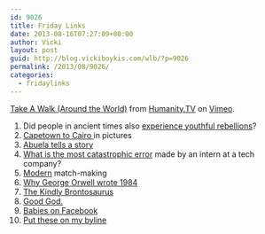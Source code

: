 ```yaml
---
id: 9026
title: Friday Links
date: 2013-08-16T07:27:09+00:00
author: Vicki
layout: post
guid: http://blog.vickiboykis.com/wlb/?p=9026
permalink: /2013/08/9026/
categories:
  - fridaylinks
---
```

[Take A Walk (Around the World)](http://vimeo.com/54231711) from [Humanity.TV](http://vimeo.com/humanitytv) on [Vimeo](https://vimeo.com).

  1. Did people in ancient times also <a href="http://www.reddit.com/r/AskHistorians/comments/1kf7e6/did_people_in_ancient_times_also_experience/" target="_blank">experience youthful rebellions</a>?
  2. <a href="http://imgur.com/a/TiQ48" target="_blank">Capetown to Cairo </a>in pictures
  3. <a href="https://chicaderock.wordpress.com/2013/08/13/ruins/" target="_blank">Abuela tells a story</a>
  4. <a href="http://www.quora.com/Internships/What-is-the-most-catastrophic-error-made-by-an-intern-at-a-tech-company" target="_blank">What is the most catastrophic error</a> made by an intern at a tech company?
  5. <a href="http://www.frumsatire.net/2013/08/03/facebook-doesnt-have-shidduch-requests-for-a-reason/?utm_source=rss&utm_medium=rss&utm_campaign=facebook-doesnt-have-shidduch-requests-for-a-reason" target="_blank">Modern</a> match-making
  6. <a href="http://www.thedailybeast.com/articles/2013/08/12/george-orwell-s-letter-on-why-he-wrote-1984.html" target="_blank">Why George Orwell wrote 1984</a>
  7. <a href="http://www.slate.com/articles/life/culturebox/2013/08/the_kindly_brontosaurus_the_amazing_prehistoric_posture_that_will_get_you.html" target="_blank">The Kindly Brontosaurus</a>
  8. <a href="http://www.salon.com/2013/08/12/i_love_and_hate_dating_russian_men/" target="_blank">Good God.</a>
  9. <a href="http://www.nytimes.com/2013/08/04/magazine/tmb-too-much-baby.html?_r=0" target="_blank">Babies on Facebook</a>
 10. <a href="http://www.themorningnews.org/article/put-these-on-my-byline" target="_blank">Put these on my byline</a>